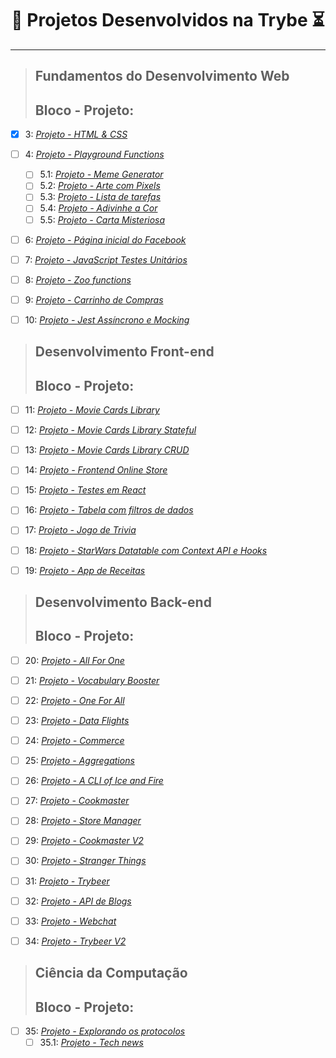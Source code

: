 <h1 align="center">🚀 Projetos Desenvolvidos na Trybe ⏳</h1>

---

> ## Fundamentos do Desenvolvimento Web
> ## **Bloco** - **Projeto:**


- [x] 3: _[Projeto - HTML & CSS]()_
- [ ] 4: _[Projeto - Playground Functions]()_
  - [ ] 5.1: _[Projeto - Meme Generator]()_
  - [ ] 5.2: _[Projeto - Arte com Pixels]()_
  - [ ] 5.3: _[Projeto - Lista de tarefas]()_
  - [ ] 5.4: _[Projeto - Adivinhe a Cor]()_
  - [ ] 5.5: _[Projeto - Carta Misteriosa]()_
- [ ] 6: _[Projeto - Página inicial do Facebook]()_
- [ ] 7: _[Projeto - JavaScript Testes Unitários]()_
- [ ] 8: _[Projeto - Zoo functions]()_
- [ ] 9: _[Projeto - Carrinho de Compras]()_
- [ ] 10: _[Projeto - Jest Assíncrono e Mocking]()_



> ## Desenvolvimento Front-end
> ## **Bloco** - **Projeto:**

- [ ] 11: _[Projeto - Movie Cards Library]()_
- [ ] 12: _[Projeto - Movie Cards Library Stateful]()_
- [ ] 13: _[Projeto - Movie Cards Library CRUD]()_
- [ ] 14: _[Projeto - Frontend Online Store]()_
- [ ] 15: _[Projeto - Testes em React]()_
- [ ] 16: _[Projeto - Tabela com filtros de dados]()_
- [ ] 17: _[Projeto - Jogo de Trivia]()_
- [ ] 18: _[Projeto - StarWars Datatable com Context API e Hooks]()_
- [ ] 19: _[Projeto - App de Receitas]()_



> ## Desenvolvimento Back-end
> ## **Bloco** - **Projeto:**

- [ ] 20: _[Projeto - All For One]()_
- [ ] 21: _[Projeto - Vocabulary Booster]()_
- [ ] 22: _[Projeto - One For All]()_
- [ ] 23: _[Projeto - Data Flights]()_
- [ ] 24: _[Projeto - Commerce]()_
- [ ] 25: _[Projeto - Aggregations]()_
- [ ] 26: _[Projeto - A CLI of Ice and Fire]()_
- [ ] 27: _[Projeto - Cookmaster]()_
- [ ] 28: _[Projeto - Store Manager]()_
- [ ] 29: _[Projeto - Cookmaster V2]()_
- [ ] 30: _[Projeto - Stranger Things]()_
- [ ] 31: _[Projeto - Trybeer]()_
- [ ] 32: _[Projeto - API de Blogs]()_
- [ ] 33: _[Projeto - Webchat]()_
- [ ] 34: _[Projeto - Trybeer V2]()_



> ## Ciência da Computação
> ## **Bloco** - **Projeto:**

- [ ] 35: _[Projeto - Explorando os protocolos]()_
  - [ ] 35.1: _[Projeto - Tech news]()_
